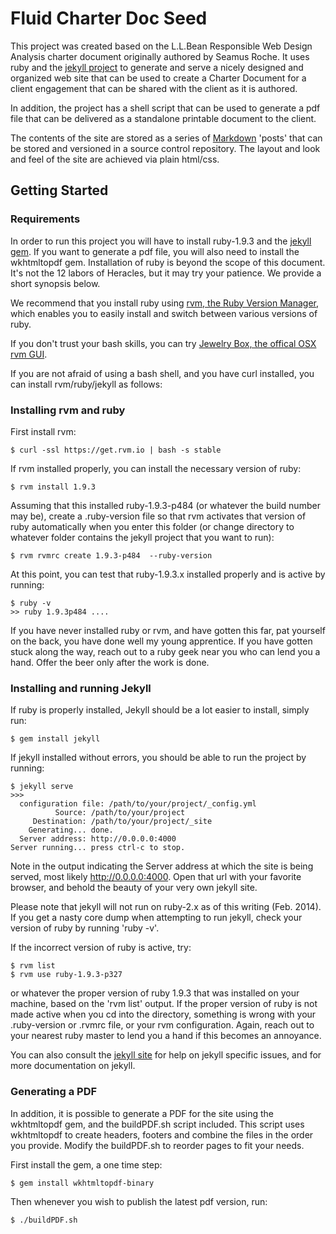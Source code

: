 Fluid Charter Doc Seed
======================

This project was created based on the L.L.Bean Responsible Web Design
Analysis charter document originally authored by Seamus Roche.  It uses ruby and
the [jekyll project](http://jekyllrb.com) to generate and serve a nicely designed 
and organized web site that can be used to create a Charter Document for a client
engagement that can be shared with the client as it is authored.

In addition, the project has a shell script that can be used to generate a pdf file
that can be delivered as a standalone printable document to the client.

The contents of the site are stored as a series of 
[Markdown](http://daringfireball.net/projects/markdown/syntax) 'posts' 
that can be stored and versioned in a source control repository.  The layout and 
look and feel of the site are achieved via plain html/css.

Getting Started
---------------

### Requirements

In order to run this project you will have to install ruby-1.9.3 and the [jekyll
gem](http://jekyllrb.com). If you want to generate a pdf file, you will also
need to install the wkhtmltopdf gem.  Installation of ruby is beyond the scope
of this document.  It's not the 12 labors of Heracles, but it may try your
patience.  We provide a short synopsis below.

We recommend that you install ruby using [rvm, the Ruby Version
Manager](https://rvm.ior/rvm/install), which enables you to easily install and switch
between various versions of ruby.

If you don't trust your bash skills, you can try [Jewelry Box, the offical OSX rvm 
GUI](https://unfiniti.com/software/mac/jewelrybox).


If you are not afraid of using a bash shell, and you have curl installed,
you can install rvm/ruby/jekyll as follows:

### Installing rvm and ruby

First install rvm:

	$ curl -ssl https://get.rvm.io | bash -s stable

If rvm installed properly, you can install the necessary version of ruby:

	$ rvm install 1.9.3

Assuming that this installed ruby-1.9.3-p484 (or whatever the build number may
be), create a .ruby-version file so that rvm activates that version of ruby
automatically when you enter this folder (or change directory to whatever
folder contains the jekyll project that you want to run):

	$ rvm rvmrc create 1.9.3-p484  --ruby-version

At this point, you can test that ruby-1.9.3.x installed properly and is active
by running:

	$ ruby -v
	>> ruby 1.9.3p484 ....

If you have never installed ruby or rvm, and have gotten this far, pat yourself on the
back, you have done well my young apprentice.  If you have gotten stuck along
the way, reach out to a ruby geek near you who can lend you a hand. Offer the
beer only after the work is done.

### Installing and running Jekyll

If ruby is properly installed, Jekyll should be a lot easier to install, simply run:

	$ gem install jekyll

If jekyll installed without errors, you should be able to run the project by
running:

	$ jekyll serve
	>>>
	  configuration file: /path/to/your/project/_config.yml
	          Source: /path/to/your/project
	     Destination: /path/to/your/project/_site
        Generating... done.
	  Server address: http://0.0.0.0:4000
	Server running... press ctrl-c to stop.

Note in the output indicating the Server address at which the site is being
served, most likely http://0.0.0.0:4000.  Open that url with your favorite
browser, and behold the beauty of your very own jekyll site.

Please note that jekyll will not run on ruby-2.x as of this writing (Feb. 2014).
If you get a nasty core dump when attempting to run jekyll, check your version
of ruby by running 'ruby -v'.

If the incorrect version of ruby is active, try:

	$ rvm list 
	$ rvm use ruby-1.9.3-p327

or whatever the proper version of ruby 1.9.3 that was installed on your machine,
based on the 'rvm list' output.  If the proper version of ruby is not made
active when you cd into the directory, something is wrong with your
.ruby-version or .rvmrc file, or your rvm configuration.  Again, reach out to
your nearest ruby master to lend you a hand if this becomes an annoyance.

You can also consult the [jekyll site](http://jekyllrb.com) for help on jekyll
specific issues, and for more documentation on jekyll.

### Generating a PDF

In addition, it is possible to generate a PDF for the site using the wkhtmltopdf
gem, and the buildPDF.sh script included.  This script uses wkhtmltopdf to create
headers, footers and combine the files in the order you provide. Modify the
buildPDF.sh to reorder pages to fit your needs.  

First install the gem, a one time step:

	$ gem install wkhtmltopdf-binary

Then whenever you wish to publish the latest pdf version, run:

	$ ./buildPDF.sh
